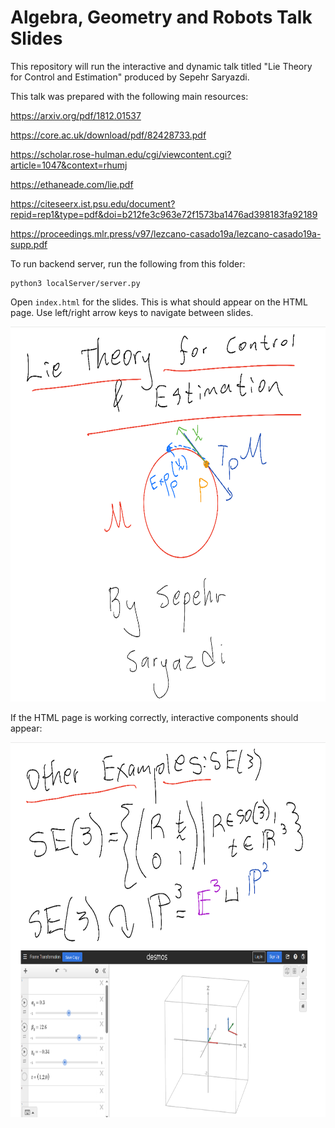 # Algebra, Geometry and Robots Talk Slides

This repository will run the interactive and dynamic talk titled "Lie Theory for Control and Estimation" produced by Sepehr Saryazdi.

This talk was prepared with the following main resources:

https://arxiv.org/pdf/1812.01537

https://core.ac.uk/download/pdf/82428733.pdf

https://scholar.rose-hulman.edu/cgi/viewcontent.cgi?article=1047&context=rhumj

https://ethaneade.com/lie.pdf

https://citeseerx.ist.psu.edu/document?repid=rep1&type=pdf&doi=b212fe3c963e72f1573ba1476ad398183fa92189

https://proceedings.mlr.press/v97/lezcano-casado19a/lezcano-casado19a-supp.pdf


To run backend server, run the following from this folder:

```
python3 localServer/server.py
```

Open `index.html` for the slides. This is what should appear on the HTML page. Use left/right arrow keys to navigate between slides.

<p align="center">
<img src="readme_images/titlepage.png" height="600">
</p>


If the HTML page is working correctly, interactive components should appear:


<p align="center">
<img src="readme_images/interactive.png" height="600">
</p>




